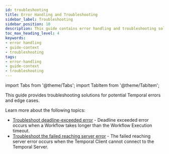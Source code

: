 ```yaml
---
id: troubleshooting
title: Error Handling and Troubleshooting
sidebar_label: Troubleshooting
sidebar_position: 10
description: This guide contains error handling and troubleshooting solutuions for Temporal edge cases.
toc_max_heading_level: 4
keywords:
- error handling
- guide-context
- troubleshooting
tags:
- error-handling
- guide-context
- troubleshooting
---
```


<!-- THIS FILE IS GENERATED. DO NOT EDIT THIS FILE DIRECTLY -->

import Tabs from '@theme/Tabs';
import TabItem from '@theme/TabItem';

This guide provides troubleshooting solutions for potential Temporal errors and edge cases.

Learn more about the following topics:

- [Troubleshoot deadline-exceeded error](/troubleshooting/deadline-exceeded-error#) - Deadline exceeded error occurs when a Workflow takes longer than the Workflow Execution timeout.
- [Troubleshoot the failed reaching server error](/troubleshooting/last-connection-error#) - The failed reaching server error occurs when the Temporal Client cannot connect to the Temporal Server.

